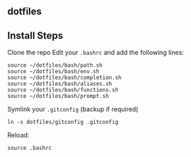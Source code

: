 ## dotfiles

## Install Steps

Clone the repo
Edit your `.bashrc` and add the following lines:

```
source ~/dotfiles/bash/path.sh
source ~/dotfiles/bash/env.sh
source ~/dotfiles/bash/completion.sh
source ~/dotfiles/bash/aliases.sh
source ~/dotfiles/bash/functions.sh
source ~/dotfiles/bash/prompt.sh
```

Symlink your `.gitconfig` (backup if required)

```
ln -s dotfiles/gitconfig .gitconfig
```

Reload:

```
source .bashrc
```
